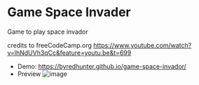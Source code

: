 # Game Space Invader
Game to play space invador

credits to freeCodeCamp.org https://www.youtube.com/watch?v=lhNdUVh3qCc&feature=youtu.be&t=699
 
- Demo: https://byredhunter.github.io/game-space-invador/
- Preview
  ![image](https://repository-images.githubusercontent.com/285733447/92c04b80-d83a-11ea-828d-b5b1785c94db)
